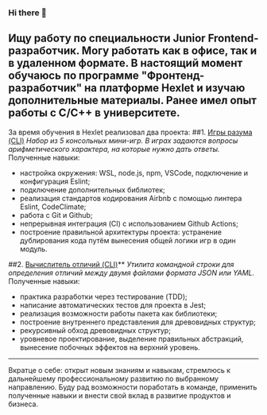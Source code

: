 ### Hi there 👋
 Ищу работу по специальности Junior Frontend-разработчик. Могу работать как в офисе, так и в удаленном формате.
В настоящий момент обучаюсь по программе "Фронтенд-разработчик" на платформе Hexlet и изучаю дополнительные материалы. Ранее имел опыт работы с C/C++ в университете.
---
За время обучения в Hexlet реализовал два проекта:
##1. [Игры разума (CLI)](https://github.com/Dmitriy-SP/brain-games)
*Набор из 5 консольных мини-игр. В играх задаются вопросы арифметического характера, на которые нужно дать ответы.*
Полученные навыки:
- настройка окружения: WSL, node.js, npm, VSCode, подключение и конфигурация Eslint;
- подключение дополнительных библиотек;
- реализация стандартов кодирования Airbnb с помощью линтера Eslint, CodeClimate;
- работа с Git и Github;
- непрерывная интеграция (CI) с использованием Github Actions;
- построение правильной архитектуры проекта: устранение дублирования кода путём вынесения общей логики игр в один модуль.

##2. [Вычислитель отличий (CLI)](https://github.com/Dmitriy-SP/gendiff)**
*Утилита командной строки для определения отличий между двумя файлами формата JSON или YAML.*
Полученные навыки:
- практика разработки через тестирование (TDD);
- написание автоматических тестов для проекта в Jest;
- реализация возможности работы пакета как библиотеки;
- построение внутреннего представления для древовидных структур;
- рекурсивный обход древовидных структур;
- уровневое проектирование, выделение правильных абстракций, вынесение побочных эффектов на верхний уровень.
---
 Вкратце о себе: открыт новым знаниям и навыкам, стремлюсь к дальнейшему профессиональному развитию по выбранному направлению. 
Буду рад возможности поработать в команде, применить полученные навыки и внести свой вклад в развитие продуктов и бизнеса.
